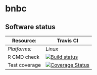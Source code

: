 # bnbc

## Software status

| Resource:     | Travis CI     |
| ------------- | ------------------- |
| _Platforms:_  | _Linux_       |
| R CMD check   | <a href="https://travis-ci.org/hansenlab/bnbc"><img src="https://travis-ci.org/hansenlab/bnbc.svg" alt="Build status"></a> |
| Test coverage | <a href="https://codecov.io/github/hansenlab/bnbc?branch=master"><img src="https://codecov.io/github/hansenlab/bnbc/coverage.svg?branch=master" alt="Coverage Status"/></a>   |                  |

